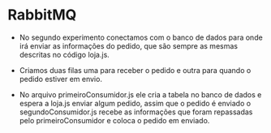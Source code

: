 # RabbitMQ

- No segundo experimento conectamos com o banco de dados para onde irá enviar as informações do pedido, que são sempre as mesmas descritas no código loja.js.

- Criamos duas filas uma para receber o pedido e outra para quando o pedido estiver em envio.

- No arquivo primeiroConsumidor.js ele cria a tabela no banco de dados e espera a loja.js enviar algum pedido, assim que o pedido é enviado o segundoConsumidor.js recebe as informações que foram repassadas pelo primeiroConsumidor e coloca o pedido em enviado.

  
